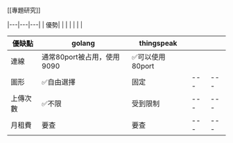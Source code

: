 [[專題研究]]

|---|---|---|
| 優勢| | |
| | | |

|優缺點|golang|thingspeak   |   |   |
|---|---|---|---|---|
|連線|通常80port被占用，使用9090|✅可以使用80port|||
|圖形|✅自由選擇|固定|---|---|
|上傳次數|✅不限|受到限制|---|---|
|月租費|要查|要查|---|---|


